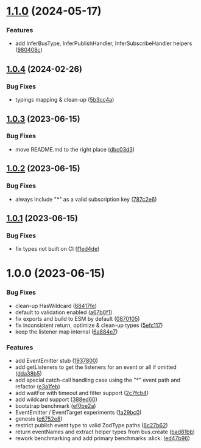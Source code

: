 # [1.1.0](https://github.com/3rd/zodbus/compare/v1.0.4...v1.1.0) (2024-05-17)

### Features

- add InferBusType, InferPublishHandler, InferSubscribeHandler helpers ([980408c](https://github.com/3rd/zodbus/commit/980408cec8ad3a787b5f1ed844616e752ee8b4c6))

## [1.0.4](https://github.com/3rd/zodbus/compare/v1.0.3...v1.0.4) (2024-02-26)

### Bug Fixes

- typings mapping & clean-up ([5b3cc4a](https://github.com/3rd/zodbus/commit/5b3cc4aa1932b754958f84cd0d4cf9a9dea25762))

## [1.0.3](https://github.com/3rd/zodbus/compare/v1.0.2...v1.0.3) (2023-06-15)

### Bug Fixes

- move README.md to the right place ([dbc03d3](https://github.com/3rd/zodbus/commit/dbc03d3eefb21766c2d1dd53e46e898859123f96))

## [1.0.2](https://github.com/3rd/zodbus/compare/v1.0.1...v1.0.2) (2023-06-15)

### Bug Fixes

- always include "\*" as a valid subscription key ([787c2e6](https://github.com/3rd/zodbus/commit/787c2e6998bc7af8972a36aeaf0dd28632c6c8ca))

## [1.0.1](https://github.com/3rd/zodbus/compare/v1.0.0...v1.0.1) (2023-06-15)

### Bug Fixes

- fix types not built on CI ([f1ed4de](https://github.com/3rd/zodbus/commit/f1ed4de60c7df0b98bcee4982826bc7059d4b1ff))

# 1.0.0 (2023-06-15)

### Bug Fixes

- clean-up HasWildcard ([68417fe](https://github.com/3rd/zodbus/commit/68417fefe011c4e4264fb77b743a9ed28d8f9bd0))
- default to validation enabled ([a67b0f1](https://github.com/3rd/zodbus/commit/a67b0f1ce8c2aaec485156d6ada12bc5838dbc9e))
- fix exports and build to ESM by default ([0870105](https://github.com/3rd/zodbus/commit/08701051edbdf14a396d16910f9da5c80eb4e0c2))
- fix inconsistent return, optimize & clean-up types ([5efc117](https://github.com/3rd/zodbus/commit/5efc117e18ed14656ac84b010a4f3e0bcd487f6e))
- keep the listener map internal ([6a884e7](https://github.com/3rd/zodbus/commit/6a884e70a5cfa04bc580bde286e32b1b93b29ad6))

### Features

- add EventEmitter stub ([1937800](https://github.com/3rd/zodbus/commit/1937800e19ea6b5776fb5a9b14c8ce816cefc9c7))
- add getListeners to get the listeners for an event or all if omitted ([dda38b5](https://github.com/3rd/zodbus/commit/dda38b513731cab382b53ded0686eea3d2644a21))
- add special catch-call handling case using the "\*" event path and refactor ([e3a1feb](https://github.com/3rd/zodbus/commit/e3a1febc30dc42eedee593bda73a6a4392214777))
- add waitFor with timeout and filter support ([2c7fcb4](https://github.com/3rd/zodbus/commit/2c7fcb4212219866f33a49a941999b53a2b48fd8))
- add wildcard support ([388ed60](https://github.com/3rd/zodbus/commit/388ed60a6bf08c53fa517d7119e474342dd9c475))
- bootstrap benchmark ([ef0be2a](https://github.com/3rd/zodbus/commit/ef0be2aaa80ddc27c5c1611d50664ce93979512b))
- EventEmitter / EventTarget experiments ([1a29bc0](https://github.com/3rd/zodbus/commit/1a29bc0d67875ce7019ed7fc12898711c498e98b))
- genesis ([c6752e8](https://github.com/3rd/zodbus/commit/c6752e88fbb7e7a0e03d2d44a9310d98a02d8ab8))
- restrict publish event type to valid ZodType paths ([6c27b62](https://github.com/3rd/zodbus/commit/6c27b62b97d18f4c4af1dc6607e8ef7c97838b8b))
- return eventNames and extract helper types from bus.create ([bad81bb](https://github.com/3rd/zodbus/commit/bad81bb1789b46681432a7f730cd0384b59ccdb5))
- rework benchmarking and add primary benchmarks :slick: ([ed47b96](https://github.com/3rd/zodbus/commit/ed47b964314798ae0111f6148c5bd3a7f41827c9))
